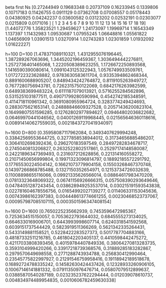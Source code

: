 beta first Ns
[0.27244949 0.19683348 0.20737109 0.16233945 0.1339806  0.10717183
 0.11426755 0.0911129  0.07362708 0.07008557 0.05178443 0.04380925
 0.04242237 0.03600582 0.03123202 0.02532191 0.02303077 0.0215809
 0.0171016 ]
[ 1  2  3  4  5  6  7  8  9 10 11 12 13 14 15 16 17 18 19]
[1.44072776 1.35823521 1.29459627 1.24173097 1.19969714 1.16543349
 1.137397   1.11432983 1.09530687 1.07955245 1.06648816 1.05561822
 1.04656909 1.03901513 1.03270914 1.02743283 1.02301859 1.01932092
 1.01622227]

h=100 D=100
[1.478371089110321, 1.4312955076196445, 1.387289267063696, 1.3445202196459367, 1.3036494442276811, 1.2572736401465068, 1.2220508389623255, 1.1726672250893568, 1.1416590390080614, 1.0991043125322943, 1.0576749933509761, 1.0172722323628882, 0.9783630583611704, 0.9335394862468344, 0.8891600688905207, 0.8489434242764872, 0.8119105263949727, 0.7677280756943781, 0.7262315750122069, 0.6842176263982599, 0.6489383699483224, 0.6111187079013921, 0.5716255284562896, 0.5315251031877511, 0.49071799280590994, 0.4542742185348591, 0.4114718110961342, 0.3691080955964724, 0.3283774249424693, 0.2883075621653141, 0.24888846609327528, 0.20571436200823104, 0.16499807551596285, 0.12762802977894627, 0.09464802036822682, 0.06469970441046562, 0.04001269119968445, 0.021565646360118616, 0.008914140627559035, 0.0021843727041934097]


h=1600 D=800
[0.35958087117962084, 0.3493407629994248, 0.33842569553644725, 0.3277858538944012, 0.31734656885486207, 0.3064102698392436, 0.296270183597549, 0.28497282834678717, 0.2745040813206827, 0.2632522802517861, 0.25297174148580087, 0.24221896347369493, 0.231607212628856, 0.221314160558272, 0.21071450656999804, 0.19971323096814797, 0.18892185572291792, 0.17765530224504142, 0.16621073779904158, 0.15503268467370748, 0.14397266868785488, 0.1327150352654971, 0.12153734726032639, 0.11008898655116066, 0.09921335626566014, 0.08864617983470209, 0.07813323648069322, 0.06741156926666315, 0.057508390293649646, 0.04784051287243454, 0.038628949253537014, 0.030215191593543838, 0.022781604678556756, 0.01654992027139277, 0.011406331153045636, 0.00743986162397383, 0.004448613774661255, 0.00230468523737067, 0.000957987085107115, 0.0003501596347408154]

h=1600 D=1600
[0.7650225235662939, 0.7453596472985367, 0.7253634515150057, 0.7053622793644032, 0.6845555273134025, 0.6646330169006701, 0.6443993998607714, 0.6240318541592568, 0.6039151737544429, 0.5823919511366269, 0.5621342335264431, 0.5433149881158521, 0.5228422283527373, 0.5017787704883166, 0.48187332511216785, 0.4618042203405137, 0.4410598442475272, 0.42117033808393456, 0.40159784407849336, 0.38064270813283735, 0.3593104999420266, 0.33917218739368576, 0.31889285183282867, 0.2979570649698558, 0.2771288743934788, 0.256830412990464, 0.23545775822997927, 0.21291546759958416, 0.19118942189518678, 0.16892724788335242, 0.14582630424437426, 0.12328933260906105, 0.10067146141881332, 0.07911350976476714, 0.05807079512899637, 0.03885870540287189, 0.023235237622294444, 0.012039078610737, 0.004834974489954835, 0.0010606782459630338]

